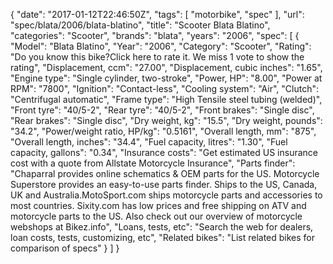 {
    "date": "2017-01-12T22:46:50Z",
    "tags": [
        "motorbike",
        "spec"
    ],
    "url": "spec\/blata\/2006\/blata-blatino",
    "title": "Scooter Blata Blatino",
    "categories": "Scooter",
    "brands": "blata",
    "years": "2006",
    "spec": [
        {
            "Model": "Blata Blatino",
            "Year": "2006",
            "Category": "Scooter",
            "Rating": "Do you know this bike?Click here to rate it. We miss 1 vote to show the rating",
            "Displacement, ccm": "27.00",
            "Displacement, cubic inches": "1.65",
            "Engine type": "Single cylinder, two-stroke",
            "Power, HP": "8.00",
            "Power at RPM": "7800",
            "Ignition": "Contact-less",
            "Cooling system": "Air",
            "Clutch": "Centrifugal automatic",
            "Frame type": "High Tensile steel tubing (welded)",
            "Front tyre": "40\/5-2",
            "Rear tyre": "40\/5-2",
            "Front brakes": "Single disc",
            "Rear brakes": "Single disc",
            "Dry weight, kg": "15.5",
            "Dry weight, pounds": "34.2",
            "Power\/weight ratio, HP\/kg": "0.5161",
            "Overall length, mm": "875",
            "Overall length, inches": "34.4",
            "Fuel capacity, litres": "1.30",
            "Fuel capacity, gallons": "0.34",
            "Insurance costs": "Get estimated US insurance cost with a quote from Allstate Motorcycle Insurance",
            "Parts finder": "Chaparral provides online schematics & OEM parts for the US.   Motorcycle Superstore provides an easy-to-use parts finder. Ships to the US, Canada, UK and Australia.MotoSport.com ships motorcycle parts and accessories to most countries.    Sixity.com has low prices and free shipping on ATV and motorcycle parts to the US. Also check out our overview of motorcycle webshops at Bikez.info",
            "Loans, tests, etc": "Search the web for dealers, loan costs, tests, customizing, etc",
            "Related bikes": "List related bikes for comparison of specs"
        }
    ]
}